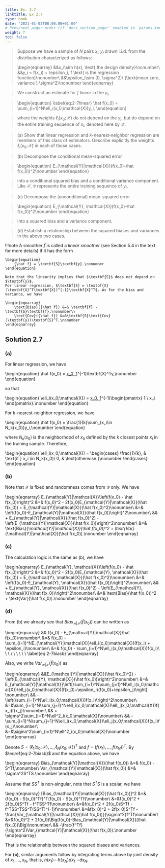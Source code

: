 ```yaml
---
title: Ex. 2.7
linktitle: Ex 2.7
type: book
date: "2021-01-02T00:00:00+01:00"
# Prev/next pager order (if `docs_section_pager` enabled in `params.toml`)
weight: 7
toc: false
---
```


> Suppose we have a sample of $N$ pairs $x_i, y_i$ drawn i.i.d. from the distribution characterized as follows:
> 
> \begin{eqnarray}
>    &&x_i\sim h(x), \text{ the design density}\nonumber\\
>    &&y_i = f(x_i) + \epsilon_i, f \text{ is the regression function}\nonumber\\
>    &&\epsilon_i\sim (0, \sigma^2)\  (\text{mean zero, variance } \sigma^2)\nonumber
>\end{eqnarray}

> We construct an estimate for $f$ *linear* in the $y_i$, 

>\begin{equation}
>\label{eq:2-7linear}
>    \hat f(x_0) = \sum_{i=1}^N\ell_i(x_0;\mathcal{X})y_i,
>\end{equation}

>where the weights $\ell_i(x_0;\mathcal{X})$ do not depend on the $y_i$, but do depend on the entire training sequence of $x_i$, denoted here by $\mathcal{X}$.

>(a) Show that linear regression and $k$-nearest-neighbor regression are members of this class of estimators. Describe explicitly the weights $\ell_i(x_0;\mathcal{X})$ in each of those cases.

>(b) Decompose the conditional mean-squared error

>\begin{equation}
>    E_{\mathcal{Y}|\mathcal{X}}(f(x_0)-\hat f(x_0))^2\nonumber
>\end{equation}

>into a conditional squared bias and a conditional variance component. Like $\mathcal{X}, \mathcal{Y}$ represents the entire training sequence of $y_i$.

>(c) Decompose the (unconditional) mean-squared error

>\begin{equation}
>    E_{\mathcal{Y}, \mathcal{X}}(f(x_0)-\hat f(x_0))^2\nonumber
>\end{equation}

>into a squared bias and a variance component.

> (d) Establish a relationship between the squared biases and variances in the above two cases.

!!!note
    A smoother $\hat f$ is called a *linear smoother* (see Section 5.4 in the text for more details) if it has the form 

    \begin{equation}
        {\hat f} = \textbf{S}\textbf{y}.\nonumber
    \end{equation}
    
    Note that the linearity implies that $\textbf{S}$ does not depend on $\textbf{y}$.
    For linear regression, $\textbf{S} = \textbf{X}(\textbf{X}^T\textbf{X})^{-1}\textbf{X}^T$. As for the bias and variance, we have

    \begin{eqnarray}
        \text{Bias}({\hat f}) &=& \textbf{f} - \textbf{S}\textbf{f},\nonumber\\
        \text{Cov}({\hat f}) &=&\textbf{S}\text{Cov}(\textbf{y})\textbf{S}^T.\nonumber
    \end{eqnarray}            

## Solution 2.7

### (a)
For linear regression, we have

\begin{equation}
    \hat f(x_0) = [x_0, 1](\textbf{X}^T\textbf{X})^{-1}\textbf{X}^Ty,\nonumber
\end{equation}

so that

\begin{equation}
    \ell_i(x_0;\mathcal{X}) = [x_0, 1](\textbf{X}^T\textbf{X})^{-1}\begin{pmatrix}
                                                                1 \\
                                                                x_i
                                                            \end{pmatrix}.\nonumber
\end{equation}

For $k$-nearest-neighbor regression, we have

\begin{equation}
    \hat f(x_0) = \frac{1}{k}\sum_{x_i\in N_k(x_0)}y_i,\nonumber
\end{equation}

where $N_k(x_0)$ is the neighborhood of $x_0$ defined by the $k$ closest points $x_i$ in the training sample. Therefore,

\begin{equation}
    \ell_i(x_0;\mathcal{X}) = \begin{cases}
                                    \frac{1}{k}, & \text{if } x_i \in N_k(x_0)\\
                                    0, & \text{otherwise.}\nonumber
                                \end{cases}
\end{equation}

### (b)
Note that $\mathcal{X}$ is fixed and randomness comes from $\mathcal{Y}$ only. We have

\begin{eqnarray}
    E_{\mathcal{Y}|\mathcal{X}}\left(f(x_0) - \hat f(x_0)\right)^2 &=& f(x_0)^2 - 2f(x_0)E_{\mathcal{Y}|\mathcal{X}}(\hat f(x_0)) +    E_{\mathcal{Y}|\mathcal{X}}(\hat f(x_0)^2)\nonumber\\
    &=& \left(f(x_0)-E_{\mathcal{Y}|\mathcal{X}}(\hat f(x_0))\right)^2\nonumber\\
    && + E_{\mathcal{Y}|\mathcal{X}}(\hat f(x_0)^2) - \left(E_{\mathcal{Y}|\mathcal{X}}(\hat f(x_0))\right)^2\nonumber\\
    &=& \text{Bias}_{\mathcal{Y}|\mathcal{X}}(\hat f(x_0))^2 + \text{Var}_{\mathcal{Y}|\mathcal{X}}(\hat f(x_0)).\nonumber
\end{eqnarray}

### (c)
The calculation logic is the same as (b), we have

\begin{eqnarray}
    E_{\mathcal{Y}, \mathcal{X}}\left(f(x_0) - \hat f(x_0)\right)^2 &=& f(x_0)^2 - 2f(x_0)E_{\mathcal{Y}, \mathcal{X}}(\hat f(x_0)) +    E_{\mathcal{Y}, \mathcal{X}}(\hat f(x_0)^2)\nonumber\\
    &=& \left(f(x_0)-E_{\mathcal{Y}, \mathcal{X}}(\hat f(x_0))\right)^2\nonumber\\
    && + E_{\mathcal{Y}, \mathcal{X}}(\hat f(x_0)^2) - \left(E_{\mathcal{Y}, \mathcal{X}}(\hat f(x_0))\right)^2\nonumber\\
    &=& \text{Bias}(\hat f(x_0))^2 + \text{Var}(\hat f(x_0)).\nonumber
\end{eqnarray}    

### (d)
From (b) we already see that $Bias_{\mathcal{Y}|\mathcal{X}}(\hat f(x_0))$ can be written as 

\begin{eqnarray}
&& f(x_0) - E_{\mathcal{Y}|\mathcal{X}}\hat f(x_0)\nonumber\\
    &=& f(x_0) - \sum_{i=1}^NE_{\mathcal{Y}|\mathcal{X}}\ell_i(x_0;\mathcal{X})(f(x_i) + \epsilon_i)\nonumber\\
    &=& f(x_0) - \sum_{i=1}^N\ell_i(x_0;\mathcal{X})f(x_i)\ \ \ \ \ \ \ \ \ \label{eq:2-7biasb}
\end{eqnarray}

Also, we write $Var_{\mathcal{Y}|\mathcal{X}}(\hat f(x_0))$ as 

\begin{eqnarray}
    &&E_{\mathcal{Y}|\mathcal{X}}(\hat f(x_0)^2) 
        - \left(E_{\mathcal{Y}, \mathcal{X}}(\hat f(x_0))\right)^2\nonumber\\
    &=& E_{\mathcal{Y}|\mathcal{X}}\left[\sum_{i=1}^N\sum_{j=1}^N\ell_i(x_0;\mathcal{X})\ell_j(x_0;\mathcal{X})(f(x_0)+\epsilon_i)(f(x_0)+\epsilon_j)\right]
    \nonumber\\
    && - \left(\sum_{i=1}^N\ell_i(x_0;\mathcal{X})f(x_i)\right)^2\nonumber\\
    &=&\sum_{i=1}^N\sum_{j=1}^N\ell_i(x_0;\mathcal{X})\ell_j(x_0;\mathcal{X})f(x_i)f(x_j)\nonumber\\
    && + \sigma^2\sum_{i=1}^N\ell^2_i(x_0;\mathcal{X})\nonumber\\
    && - \sum_{i=1}^N\sum_{j=1}^N\ell_i(x_0;\mathcal{X})\ell_j(x_0;\mathcal{X})f(x_i)f(x_j)\nonumber\\
    &=&\sigma^2\sum_{i=1}^N\ell^2_i(x_0;\mathcal{X})\nonumber
\end{eqnarray}

Denote $S = (\ell_1(x_0;\mathcal{X}), ..., \ell_N(x_0;\mathcal{X}))^T$ and $f = (f(x_1),...,f(x_N))^T$. By $\eqref{eq:2-7biasb}$ and the equation above, we have

\begin{eqnarray}
    Bias_{\mathcal{Y}|\mathcal{X}}(\hat f(x_0)) &=& f(x_0) - S^Tf,\nonumber\\
    Var_{\mathcal{Y}|\mathcal{X}}(\hat f(x_0)) &=& \sigma^2S^TS.\nonumber
\end{eqnarray}

Assume that $SS^T$ is non-singular, note that $S^TS$ is a scalar, we have

\begin{eqnarray}
    [Bias_{\mathcal{Y}|\mathcal{X}}(\hat f(x_0))]^2 &=& (f(x_0) - S(x_0)^Tf)^T(f(x_0) - S(x_0)^Tf)\nonumber\\
    &=&f(x_0)^2 + 2f(x_0)S^Tf - f^TSS^Tf\nonumber\\
    &=&f(x_0)^2 + 2f(x_0)S^Tf - f^TSS^TSS^T(SS^T)^{-1}f\nonumber\\
    &=&f(x_0)^2 + 2f(x_0)S^Tf - \frac{Var_{\mathcal{Y}|\mathcal{X}}(\hat f(x_0))}{\sigma^2}f^Tf\nonumber\\
    &=&f(x_0)^2 + 2f(x_0)\Big(f(x_0)-Bias_{\mathcal{Y}|\mathcal{X}}(\hat f(x_0))\Big)\nonumber\\
    && -\frac{f^Tf}{\sigma^2}Var_{\mathcal{Y}|\mathcal{X}}(\hat f(x_0)).\nonumber
\end{eqnarray}

That is the relationship between the squared biases and variances. 

For **(c)**, similar arguments follow by integrating terms above by joint density of $x_1,...,x_N$, that is, $h(x_1)\cdots h(x_N)dx_1\cdots dx_N$.


